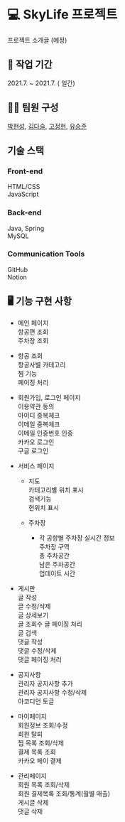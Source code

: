 # 💻 SkyLife 프로젝트
프로젝트 소개글 (예정)

## 📆   작업 기간
2021.7. ~ 2021.7. ( 일간)

## 👩‍💻   팀원 구성
[박현성](https://github.com/lusida0131), [김다슬](https://github.com/seulda), [고정현](https://github.com/lsc3421), [유승준](https://github.com/wns1908)

## 기술 스택
### Front-end
HTML/CSS   
JavaScript
### Back-end
Java, Spring   
MySQL

### Communication Tools
GitHub   
Notion

## 🖥   기능 구현 사항
 * 메인 페이지   
    항공편 조회   
    주차장 조회   
  
 
 
 * 항공 조회   
    항공사별 카테고리   
    찜 기능   
    페이징 처리   
 
 
 * 회원가입, 로그인 페이지   
    이용약관 동의   
    아이디 중복체크   
    이메일 중복체크   
    이메일 인증번호 인증   
    카카오 로그인   
    구글 로그인
 
 * 서비스 페이지
   * 지도   
   카테고리별 위치 표시   
   검색기능   
   현위치 표시
   
 
   * 주차장   
      * 각 공항별 주차장 실시간 정보   
      주차장 구역   
      총 주차공간   
      남은 주차공간   
      업데이트 시간   
 
 * 게시판   
     글 작성   
     글 수정/삭제   
     글 상세보기   
     글 조회수
     글 페이징 처리   
     글 검색   
     댓글 작성   
     댓글 수정/삭제   
     댓글 페이징 처리
 
 * 공지사항   
    관리자 공지사항 추가   
    관리자 공지사항 수정/삭제   
    아코디언 토글   
 
 * 마이페이지   
    회원정보 조회/수정   
    회원 탈퇴   
    찜 목록 조회/삭제   
    결제 목록 조회   
    카카오 페이 결제   
    
 
 * 관리페이지   
    회원 목록 조회/삭제   
    회원 결제목록 조회/통계(월별 매출)      
    게시글 삭제      
    댓글 삭제
